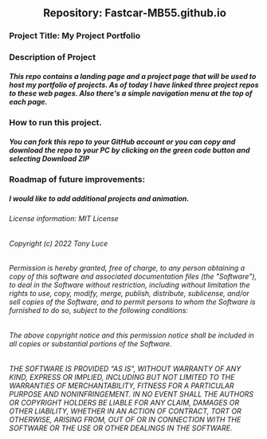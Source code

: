 <h2 align="center">Repository: Fastcar-MB55.github.io</h2>

### Project Title: My Project Portfolio

### Description of Project 
##### This repo contains a landing page and a project page that will be used to host my portfolio of projects. As of today I have linked three project repos to these web pages. Also there's a simple navigation menu at the top of each page.


### How to run this project.
##### You can fork this repo to your GitHub account or you can copy and download the repo to your PC by clicking on the green code button and selecting Download ZIP


### Roadmap of future improvements: 
##### I would like to add additional projects and animation.


#####
#####
#####
###### License information: MIT License
###### Copyright (c) 2022 Tony Luce

###### Permission is hereby granted, free of charge, to any person obtaining a copy of this software and associated documentation files (the "Software"), to deal in the Software without restriction, including without limitation the rights to use, copy, modify, merge, publish, distribute, sublicense, and/or sell copies of the Software, and to permit persons to whom the Software is furnished to do so, subject to the following conditions:

###### The above copyright notice and this permission notice shall be included in all copies or substantial portions of the Software.

###### THE SOFTWARE IS PROVIDED "AS IS", WITHOUT WARRANTY OF ANY KIND, EXPRESS OR IMPLIED, INCLUDING BUT NOT LIMITED TO THE WARRANTIES OF MERCHANTABILITY, FITNESS FOR A PARTICULAR PURPOSE AND NONINFRINGEMENT. IN NO EVENT SHALL THE AUTHORS OR COPYRIGHT HOLDERS BE LIABLE FOR ANY CLAIM, DAMAGES OR OTHER LIABILITY, WHETHER IN AN ACTION OF CONTRACT, TORT OR OTHERWISE, ARISING FROM, OUT OF OR IN CONNECTION WITH THE SOFTWARE OR THE USE OR OTHER DEALINGS IN THE SOFTWARE.

